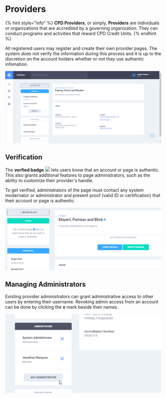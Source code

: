 # Providers

{% hint style="info" %}
**CPD Providers**, or simply, **Providers** are individuals or organizations that are accredited by a governing organization. They can conduct programs and activities that reward CPD Credit Units.
{% endhint %}

All registered users may register and create their own provider pages. The system does not verify the information during this process and it is up to the discretion on the account holders whether or not they use authentic infomation.

![](../.gitbook/assets/providers-view.png)

## Verification

The **verfied badge** ![](https://github.com/GerardBalaoro/CPDTrack/tree/d4b2778d924fa4dafaef76fc38509639ef30c3ce/.gitbook/assets/fa-check-circle-b.png) lets users know that an account or page is authentic. This also grants additional features to page administrators, such as the ability to customize their provider's handle.

To get verified, administrators of the page must contact any system modernator or administrator and present proof \(valid ID or certification\) that their account or page is authentic.

![](../.gitbook/assets/providers-verify.png)

## Managing Administrators   <a id="administrators"></a>

Existing provider administrators can grant administrative access to other users by entering their username. Revoking admin access from an account can be done by clicking the **x** mark beside their names.

![](../.gitbook/assets/providers-admin.png)

